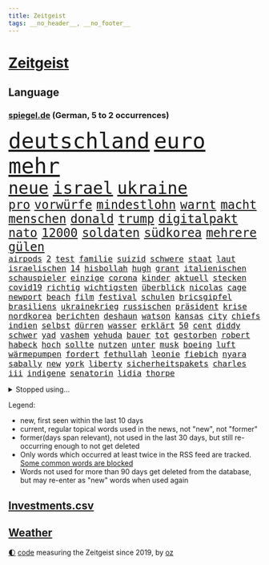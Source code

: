 ```yaml
---
title: Zeitgeist
tags: __no_header__, __no_footer__
---
```


# [Zeitgeist](https://oliz.io/zeitgeist/)

## Language

<h3><a href="https://www.spiegel.de" target="_blank">spiegel.de</a> (German, 5 to 2 occurrences)</h3>
<p style="font-family:monospace">
<span style="font-size:32pt"><a href="news_links.html#deutschland" class="current">deutschland</a></span>
<span style="font-size:32pt"><a href="news_links.html#euro" class="current">euro</a></span>
<span style="font-size:32pt"><a href="news_links.html#mehr" class="current">mehr</a></span>
<br>
<span style="font-size:25pt"><a href="news_links.html#neue" class="current">neue</a></span>
<span style="font-size:25pt"><a href="news_links.html#israel" class="current">israel</a></span>
<span style="font-size:25pt"><a href="news_links.html#ukraine" class="current">ukraine</a></span>
<br>
<span style="font-size:18pt"><a href="news_links.html#pro" class="current">pro</a></span>
<span style="font-size:18pt"><a href="news_links.html#vorwürfe" class="current">vorwürfe</a></span>
<span style="font-size:18pt"><a href="news_links.html#mindestlohn" class="current">mindestlohn</a></span>
<span style="font-size:18pt"><a href="news_links.html#warnt" class="current">warnt</a></span>
<span style="font-size:18pt"><a href="news_links.html#macht" class="current">macht</a></span>
<span style="font-size:18pt"><a href="news_links.html#menschen" class="current">menschen</a></span>
<span style="font-size:18pt"><a href="news_links.html#donald" class="current">donald</a></span>
<span style="font-size:18pt"><a href="news_links.html#trump" class="current">trump</a></span>
<span style="font-size:18pt"><a href="news_links.html#digitalpakt" class="current">digitalpakt</a></span>
<span style="font-size:18pt"><a href="news_links.html#nato" class="current">nato</a></span>
<span style="font-size:18pt"><a href="news_links.html#12000" class="current">12000</a></span>
<span style="font-size:18pt"><a href="news_links.html#soldaten" class="current">soldaten</a></span>
<span style="font-size:18pt"><a href="news_links.html#südkorea" class="current">südkorea</a></span>
<span style="font-size:18pt"><a href="news_links.html#mehrere" class="current">mehrere</a></span>
<span style="font-size:18pt"><a href="news_links.html#gülen" class="new">gülen</a></span>
<br>
<span style="font-size:12pt"><a href="news_links.html#airpods" class="current">airpods</a></span>
<span style="font-size:12pt"><a href="news_links.html#2" class="current">2</a></span>
<span style="font-size:12pt"><a href="news_links.html#test" class="current">test</a></span>
<span style="font-size:12pt"><a href="news_links.html#familie" class="current">familie</a></span>
<span style="font-size:12pt"><a href="news_links.html#suizid" class="new">suizid</a></span>
<span style="font-size:12pt"><a href="news_links.html#schwere" class="current">schwere</a></span>
<span style="font-size:12pt"><a href="news_links.html#staat" class="current">staat</a></span>
<span style="font-size:12pt"><a href="news_links.html#laut" class="current">laut</a></span>
<span style="font-size:12pt"><a href="news_links.html#israelischen" class="current">israelischen</a></span>
<span style="font-size:12pt"><a href="news_links.html#14" class="current">14</a></span>
<span style="font-size:12pt"><a href="news_links.html#hisbollah" class="current">hisbollah</a></span>
<span style="font-size:12pt"><a href="news_links.html#hugh" class="current">hugh</a></span>
<span style="font-size:12pt"><a href="news_links.html#grant" class="current">grant</a></span>
<span style="font-size:12pt"><a href="news_links.html#italienischen" class="current">italienischen</a></span>
<span style="font-size:12pt"><a href="news_links.html#schauspieler" class="current">schauspieler</a></span>
<span style="font-size:12pt"><a href="news_links.html#einzige" class="current">einzige</a></span>
<span style="font-size:12pt"><a href="news_links.html#corona" class="current">corona</a></span>
<span style="font-size:12pt"><a href="news_links.html#kinder" class="current">kinder</a></span>
<span style="font-size:12pt"><a href="news_links.html#aktuell" class="current">aktuell</a></span>
<span style="font-size:12pt"><a href="news_links.html#stecken" class="current">stecken</a></span>
<span style="font-size:12pt"><a href="news_links.html#covid19" class="new">covid19</a></span>
<span style="font-size:12pt"><a href="news_links.html#richtig" class="current">richtig</a></span>
<span style="font-size:12pt"><a href="news_links.html#wichtigsten" class="current">wichtigsten</a></span>
<span style="font-size:12pt"><a href="news_links.html#überblick" class="current">überblick</a></span>
<span style="font-size:12pt"><a href="news_links.html#nicolas" class="current">nicolas</a></span>
<span style="font-size:12pt"><a href="news_links.html#cage" class="current">cage</a></span>
<span style="font-size:12pt"><a href="news_links.html#newport" class="new">newport</a></span>
<span style="font-size:12pt"><a href="news_links.html#beach" class="current">beach</a></span>
<span style="font-size:12pt"><a href="news_links.html#film" class="current">film</a></span>
<span style="font-size:12pt"><a href="news_links.html#festival" class="current">festival</a></span>
<span style="font-size:12pt"><a href="news_links.html#schulen" class="current">schulen</a></span>
<span style="font-size:12pt"><a href="news_links.html#bricsgipfel" class="new">bricsgipfel</a></span>
<span style="font-size:12pt"><a href="news_links.html#brasiliens" class="current">brasiliens</a></span>
<span style="font-size:12pt"><a href="news_links.html#ukrainekrieg" class="current">ukrainekrieg</a></span>
<span style="font-size:12pt"><a href="news_links.html#russischen" class="current">russischen</a></span>
<span style="font-size:12pt"><a href="news_links.html#präsident" class="current">präsident</a></span>
<span style="font-size:12pt"><a href="news_links.html#krise" class="current">krise</a></span>
<span style="font-size:12pt"><a href="news_links.html#nordkorea" class="current">nordkorea</a></span>
<span style="font-size:12pt"><a href="news_links.html#berichten" class="current">berichten</a></span>
<span style="font-size:12pt"><a href="news_links.html#deshaun" class="new">deshaun</a></span>
<span style="font-size:12pt"><a href="news_links.html#watson" class="current">watson</a></span>
<span style="font-size:12pt"><a href="news_links.html#kansas" class="current">kansas</a></span>
<span style="font-size:12pt"><a href="news_links.html#city" class="current">city</a></span>
<span style="font-size:12pt"><a href="news_links.html#chiefs" class="new">chiefs</a></span>
<span style="font-size:12pt"><a href="news_links.html#indien" class="current">indien</a></span>
<span style="font-size:12pt"><a href="news_links.html#selbst" class="current">selbst</a></span>
<span style="font-size:12pt"><a href="news_links.html#dürren" class="current">dürren</a></span>
<span style="font-size:12pt"><a href="news_links.html#wasser" class="current">wasser</a></span>
<span style="font-size:12pt"><a href="news_links.html#erklärt" class="current">erklärt</a></span>
<span style="font-size:12pt"><a href="news_links.html#50" class="current">50</a></span>
<span style="font-size:12pt"><a href="news_links.html#cent" class="new">cent</a></span>
<span style="font-size:12pt"><a href="news_links.html#diddy" class="current">diddy</a></span>
<span style="font-size:12pt"><a href="news_links.html#schwer" class="current">schwer</a></span>
<span style="font-size:12pt"><a href="news_links.html#yad" class="new">yad</a></span>
<span style="font-size:12pt"><a href="news_links.html#vashem" class="new">vashem</a></span>
<span style="font-size:12pt"><a href="news_links.html#yehuda" class="new">yehuda</a></span>
<span style="font-size:12pt"><a href="news_links.html#bauer" class="new">bauer</a></span>
<span style="font-size:12pt"><a href="news_links.html#tot" class="current">tot</a></span>
<span style="font-size:12pt"><a href="news_links.html#gestorben" class="current">gestorben</a></span>
<span style="font-size:12pt"><a href="news_links.html#robert" class="current">robert</a></span>
<span style="font-size:12pt"><a href="news_links.html#habeck" class="current">habeck</a></span>
<span style="font-size:12pt"><a href="news_links.html#hoch" class="current">hoch</a></span>
<span style="font-size:12pt"><a href="news_links.html#sollte" class="current">sollte</a></span>
<span style="font-size:12pt"><a href="news_links.html#nutzen" class="current">nutzen</a></span>
<span style="font-size:12pt"><a href="news_links.html#unter" class="current">unter</a></span>
<span style="font-size:12pt"><a href="news_links.html#musk" class="current">musk</a></span>
<span style="font-size:12pt"><a href="news_links.html#boeing" class="current">boeing</a></span>
<span style="font-size:12pt"><a href="news_links.html#luft" class="current">luft</a></span>
<span style="font-size:12pt"><a href="news_links.html#wärmepumpen" class="new">wärmepumpen</a></span>
<span style="font-size:12pt"><a href="news_links.html#fordert" class="current">fordert</a></span>
<span style="font-size:12pt"><a href="news_links.html#fethullah" class="new">fethullah</a></span>
<span style="font-size:12pt"><a href="news_links.html#leonie" class="current">leonie</a></span>
<span style="font-size:12pt"><a href="news_links.html#fiebich" class="new">fiebich</a></span>
<span style="font-size:12pt"><a href="news_links.html#nyara" class="new">nyara</a></span>
<span style="font-size:12pt"><a href="news_links.html#sabally" class="new">sabally</a></span>
<span style="font-size:12pt"><a href="news_links.html#new" class="current">new</a></span>
<span style="font-size:12pt"><a href="news_links.html#york" class="current">york</a></span>
<span style="font-size:12pt"><a href="news_links.html#liberty" class="current">liberty</a></span>
<span style="font-size:12pt"><a href="news_links.html#sicherheitspakets" class="new">sicherheitspakets</a></span>
<span style="font-size:12pt"><a href="news_links.html#charles" class="current">charles</a></span>
<span style="font-size:12pt"><a href="news_links.html#iii" class="current">iii</a></span>
<span style="font-size:12pt"><a href="news_links.html#indigene" class="current">indigene</a></span>
<span style="font-size:12pt"><a href="news_links.html#senatorin" class="new">senatorin</a></span>
<span style="font-size:12pt"><a href="news_links.html#lidia" class="new">lidia</a></span>
<span style="font-size:12pt"><a href="news_links.html#thorpe" class="new">thorpe</a></span>
</p>
<details>
<summary>Stopped using...</summary>
<p class="former" style="font-size:12pt">
auftakt(1461) bitte(1460) tatverdächtige(1460) aufgeben(1459) historiker(1459) monatelang(1459) niveau(1459) einstieg(1458) verfolgen(1458) vierte(1458) beweisen(1457) gehalt(1457) menge(1457) schatten(1457) abstimmen(1456) boot(1456) gestoßen(1456) urlaub(1456) pflege(1455) portugal(1455) treffer(1455) wehren(1455) afrika(1454) angeklagter(1454) becker(1454) cristiano(1454) ronaldo(1454) babys(1453) fließt(1453) lag(1453) myanmar(1453) polizeieinsatz(1453) tschechien(1453) wechselt(1453) angekommen(1452) kämpfer(1452) stoppt(1452) teilte(1452) abstimmung(1451) bahnhof(1451) einigung(1451) fielen(1451) plädiert(1451) üben(1451) gesunken(1450) landesregierung(1450) material(1450) regt(1450) scheiterte(1450) sinken(1450) wahrheit(1450) weltweiten(1450) 10000(1449) emmanuel(1449) ermöglichen(1449) nahmen(1449) reißt(1449) unterricht(1449) anbieter(1448) i(1448) innenministerium(1448) feuerwehrleute(1447) finanziell(1447) freie(1447) größter(1447) forderung(1446) roten(1446) nahezu(1445) voraus(1445) abgebrochen(1444) offiziellen(1444) pressestimmen(1444) spekuliert(1444) wochenlang(1444) illegal(1443) schaffte(1443) brite(1442) 3(1441) distanziert(1441) wies(1441) büro(1440) eigentümer(1440) gekauft(1440) drängen(1439) harten(1438) william(1438) motiv(1437) starker(1437) verantwortung(1437) gold(1436) heftigen(1436) brechen(1435) bestmarke(1434) dran(1434) großem(1433) königin(1433) reduzieren(1433) schrecken(1433) pflicht(1432) hunger(1429) bundesgerichtshof(1428) ähnlich(1428) beschlagnahmt(1427) gouverneur(1427) kontakt(1427) beweise(1426) automatisch(1425) insassen(1424) syrer(1424) abstieg(1422) geborgen(1417) einblicke(1403) aktionen(1393) langem(1392) blinken(1391) marine(1388) last(1386) schiffe(1376) öffnet(1343) zusammenbruch(1311) investor(1283) rumänien(1277) lediglich(1236) abgegeben(1233) tennisstar(1222) serbien(1215) ausbildung(1212) schwäche(1206) sammelt(1203) verbunden(1177) gestern(1144) tiger(1109) vorfeld(1098) abschreckung(1090) einschätzungen(1087) zentralen(1087) regierungschefin(1082) stern(1082) methode(1063) öffentlichrechtlichen(1022) ben(1003) geplatzt(995) verschwinden(993) überwachung(989) spielern(985) helikopter(979) fake(975) unwetter(960) typ(931) kriegsverbrechen(926) günstiger(917) fußballerinnen(912) crew(908) handys(900) durchsuchen(896) heiß(893) prinzessin(872) dänischen(864) kaffee(847) lena(836) fahrgäste(831) erdbeben(820) entfernen(819) rettungsaktion(815) olympiasieger(814) ähnlichen(810) zivile(797) island(796) protestbewegung(792) offizielle(788) streiks(784) hände(781) verfassungsgericht(761) zurückkehren(753) branchen(741) eingriff(741) irland(735) besatzung(729) zweifeln(728) abbruch(715) deuten(713) beerdigt(704) kritisierten(695) abgeben(694) gast(676) lauter(675) check(661) kulturkampf(655) legendäre(654) gegründet(647) fahnder(641) sachsens(631) demonstriert(630) herstellers(627) mythos(627) c(626) republikanische(622) chatgpt(615) startups(615) 52(613) leon(612) nötigung(611) gravierende(608) kläger(606) weimar(606) 5000(605) freiwillige(605) geständnis(597) diesjährigen(582) rivalen(582) hamilton(581) lewis(581) spiegelreport(580) höhepunkt(572) hinweg(570) dominieren(569) kreuz(565) asylpolitik(556) behaupten(546) bekämpfung(534) lina(534) experiment(530) urlauber(528) massenhaft(524) auffällig(519) diebstahl(511) florenz(509) rechter(508) terrorismus(504) prime(497) absurd(493) achtjährige(492) partien(489) fürth(488) cool(487) budget(485) sandra(483) staats(483) älterer(477) sächsischen(475) drückt(468) weile(468) auflösung(462) awards(462) ankunft(460) toronto(460) busfahrer(459) preiserhöhung(459) erderwärmung(455) massiver(455) popstars(450) erweitert(448) verbreitung(448) victoria(448) saßen(445) ezb(444) todesfall(443) metropole(439) strenger(438) atlanta(437) kooperiert(436) service(435) sicherheitsmaßnahmen(433) ergebnissen(429) britney(428) spears(428) südkoreanische(418) verglichen(415) chancenlos(413) körperliche(412) brücken(409) sichergestellt(409) schach(404) jon(399) dient(398) nachteile(395) phänomen(389) hymne(386) 99(385) attentäter(385) nszeit(385) 61(383) getöteter(376) qualifikation(372) unschuldig(372) demokratischen(370) verdrängt(369) europaparlament(368) palästina(367) taxi(367) angehende(363) kundgebungen(363) unternehmens(363) 2035(362) gravierenden(357) nächte(357) popkultur(356) streifenwagen(354) sitz(351) versagt(350) willkommen(348) erfindung(347) europameisterschaft(346) mancherorts(345) sofia(342) 1100(340) gefährlichsten(340) achtzigerjahre(339) bundes(336) vulkanausbruch(336) eingedrungen(335) sicherheitsgründen(335) flensburg(333) kilo(333) sommerspiele(333) einführung(328) staatssekretärin(325) beyoncé(324) freitagmorgen(322) perry(322) 29jähriger(321) bären(321) kritischer(321) verschaffen(320) wisconsin(320) spiels(319) ausländer(318) geräten(315) gewicht(315) siegerin(314) staatsanwälte(314) eingestürzten(312) stone(309) haftstrafen(307) entspannung(305) islamische(302) nass(301) tourt(301) notlage(297) flaggen(295) erfolgserlebnis(294) lernt(293) sharon(292) dorthin(291) brasilianische(287) historischer(287) kriegsschiffe(287) 93(286) gerungen(285) usdollar(285) oma(282) politischer(282) iss(280) umfangreiche(280) zeitalter(280) verkünden(279) nicole(278) verschwörungstheorien(278) bezeichnete(275) operation(275) rammte(275) anwendung(272) belgorod(272) eilantrag(271) frustriert(271) aufgedeckt(268) bevorzugen(266) vorliegt(266) briten(265) dave(263) landsleuten(263) wassermassen(263) 1980(260) spitzenpolitiker(260) baltimore(255) berühmteste(253) chrome(253) hungersnot(252) festhalten(249) direkten(248) erhöhte(248) matteo(247) bestürzt(244) merkels(242) gymnasium(241) hohem(239) hummels(239) mats(239) politischem(239) montagmorgen(238) rechtlichen(237) substanz(237) konzept(236) negativ(236) massenhaften(234) ampelstreit(233) alzheimer(231) einlösen(231) hauptdarstellerin(231) trainers(231) bronze(229) zustande(229) justin(228) meisterschaft(228) siegtreffer(228) swifts(228) zwölfjähriger(228) steuersenkungen(224) wohnmobil(224) oleksandr(223) falscher(222) zentimeter(221) autofahrerin(219) günter(218) änderte(215) bear(214) falschinformationen(213) einfacher(212) schülerinnen(212) tvshow(212) eingefangen(211) vereitelt(211) djirsarai(210) silber(210) übertrieben(210) usmedien(209) entlang(208) durchsuchung(207) major(207) zweitligisten(206) planung(205) 35000(204) runter(203) biss(202) flugzeugbauer(202) spitzenkandidaten(201) plastik(199) sainz(197) argumentierte(196) fluglinie(196) kassierte(196) enthüllen(195) fragwürdige(195) techmilliardär(195) verbraucherpreise(195) boxer(194) mad(194) verurteilter(194) beeindruckende(192) eurofighter(192) rekonstruieren(192) sangen(192) schrank(192) jeff(191) sudan(190) 2029(189) fester(189) nominierten(189) reiht(189) amts(187) auswärtigen(187) josh(186) netzwerken(185) umbruch(185) ergreift(184) spannende(184) verläuft(184) zwangsversteigerung(184) bookingcom(183) bvbprofi(182) grauen(182) absurde(181) schwung(181) trümmer(181) katastrophenfall(180) afderfolg(179) justizministerin(179) dürre(176) se(176) elefanten(175) gerne(175) privatsphäre(175) milchstraße(174) polizistin(174) ressourcen(174) benachbarten(173) eilish(173) toujours(173) erhärten(172) königlichen(172) entlassung(171) oberster(171) bayerischer(170) witz(170) zahlreicher(170) einschalten(169) revolutionswächter(169) vorfreude(168) außergewöhnliche(167) dj(167) halmich(167) regina(167) rekrutieren(167) unterschätzen(166) bejubelt(162) fahrenden(162) mclaren(162) provozieren(162) pérez(162) schmerzmittel(162) norwegische(161) akzeptieren(160) auswärtiges(159) kommentieren(158) morgan(158) überflutet(158) cannes(157) mücken(157) gefangenenlager(156) hauskauf(155) linker(155) publikums(155) ideal(154) spiegelspitzengespräch(154) stalking(154) beobachtung(153) beweist(153) kriselnden(153) tigermücke(152) bestritt(151) festnehmen(151) kundschaft(151) küssen(151) beschränkungen(150) döner(150) geldwäsche(150) hitlers(149) massensterben(149) präparierten(149) besuchte(148) europäischer(148) jeweiligen(148) annkatrin(147) beschimpfungen(147) jawort(145) entmutigen(144) likes(143) meisterschaften(143) aufkommen(142) films(142) reichsbürgerprozess(142) bremerhaven(140) cybercrime(140) erzwingen(140) gelbe(140) heimatstadt(140) pionier(140) straftätern(140) verdachtsfall(140) chats(139) durchbrechen(139) populär(139) 1400(138) feier(138) geschwächte(138) papiere(138) amerikanerin(137) rasmus(137) wartezeiten(137) anschlagspläne(136) buhlt(136) heinz(136) outfit(136) verschleppte(135) zugspitze(135) elend(134) marschieren(134) versetzen(134) ausgesagt(133) ernten(133) gehackt(133) niemandem(133) krimi(132) tshirt(132) unmittelbarer(132) unversöhnlich(132) bon(131) datenschutz(131) handele(131) jovi(131) lokalen(130) privat(130) schleudert(130) bezweifeln(129) esther(129) griechische(129) weigert(129) nachrichtenagentur(128) emaus(127) gallant(127) plünderungen(127) regnen(127) unsinn(127) wider(127) verschwörungsmythen(126) yoav(126) meisterin(125) basketballliga(124) spekulieren(124) deklassiert(123) polizeiliche(123) quatsch(122) rettungsteams(122) nhl(121) ereignisse(120) gewaltsamen(120) hampshire(117) kinshasa(117) ordnete(117) unbekleidet(117) ausschließlich(116) fußballlegende(116) gabe(116) gigi(116) einsam(115) l’amour(115) usbotschafterin(115) anhaltenden(114) buchsteiner(114) somalia(114) einseitig(113) koalitionen(113) natoostflanke(113) schutzsuchenden(113) surfer(113) bundesligaaufsteiger(112) flüchteten(112) funk(111) josé(111) kreative(111) damalige(110) fernseher(110) ortschaft(110) urlaubsziel(110) vergaß(110) youtuber(110) 2002(109) spieß(109) weltstars(109) bowl(108) gebrochene(108) jederzeit(108) schutt(108) woanders(108) sponsor(107) berührt(106) modi(106) redaktion(106) todestag(106) unterbrechen(106) urteile(106) fremdelt(105) hartnäckig(105) schiefgehen(105) aufwendigen(104) want(104) wettkämpfen(104) gehör(103) bewährung(102) moderierte(102) aufgewachsen(101) gefälschten(101) kubitschek(101) mitternacht(101) cruise(100) daddy(100) zahlte(100) zugänglich(99) eingespielt(98) gemeinnützige(98) verworfen(98) extremen(97) örtliche(97) 27jähriger(96) maskottchen(96) fördergelder(95) peinlich(95) psychotherapeut(95) schwarzarbeit(95) zeichnen(95) 25jährigen(94) guirassy(93) serhou(93) verkleidet(92) liedern(91) usbekistan(91) zulassung(91) zwangsversteigert(91) ansiedlung(90) beieinander(90) erschöpft(90) rossi(90) ruine(90) schiffs(90) wetterextreme(90) aufzuhalten(89) beinahekatastrophe(89) döring(89) fehlerhafte(89) financial(89) prügelei(89) spieltagen(89) südkoreanischer(89) wegstecken(89) argentinier(88) inspiration(88) klassik(88) migrantinnen(88) vergewaltiger(88) ökosystem(88) gleichstellung(87) kkr(87) usautobauer(87) verfügbar(87) abgesperrt(86) entschädigt(86) erdgeschichte(86) eustrafzöllen(86) renten(86) sozialpolitik(86) timberlake(86) waldbrände(86) ausschüsse(85) berlinkreuzberg(85) plump(85) sandbank(85) schleppen(85) ausländischen(84) falschmeldungen(84) gewaltsame(84) gulasch(84) jacksons(84) legende(84) passantin(84) posiert(84) simbabwe(84) wassertemperatur(84) welthits(84) östliche(84) raststätte(83) vorherigen(83) jährlich(82) militärhistorischen(82) fallzahlen(81) kinderarmut(81) mitgemacht(81) schalteten(81) aufsehenerregenden(80) einträchtig(80) liberaler(80) parat(80) ran(80) spielzug(80) firmenpleiten(79) georgier(79) gespaltenes(79) gruppenphase(79) stiehlt(79) tritten(79) wettbewerbsfähig(79) einmalige(78) grundsicherung(78) kongressabgeordnete(78) mittlere(78) monatlichen(78) usamerikanischen(78) gesichert(77) moniert(77) pfister(77) rennende(77) subtile(77) ungeahnte(77) versinken(77) auftrieb(76) avm(76) banksy(76) beunruhigenden(76) verbracht(76) abstruse(75) auftritts(75) coverfoto(75) harmonie(75) siebte(75) spiegeldokumentation(75) waggon(75) eingeklemmt(74) endlosen(74) musikalisch(74) radsports(74) sympathien(74) kapazitäten(73) rettungseinsatz(73) todesangst(73) badewanne(72) kindergeld(72) schlusslicht(72) stimmenfang(72) anlegern(71) gazakrieges(71) geschasste(71) heimwm(71) mobilisieren(71) tragischem(71) türkischem(71) wappnet(71) ernstvolker(70) frisches(70) kanzlerkandidatur(70) bands(69) behauptete(69) freud(69) gegensatz(69) hinüber(69) kramer(69) pannenserie(69) verhandlungslösung(69) buckelwal(68) damm(68) ertrinkt(68) gräben(68) korrektheit(68) küsst(68) landesweite(68) attentatsversuch(67) elbe(67) erforschen(67) erschießt(67) fritz(67) lockt(67) postete(67) pulverisiert(67) theorie(67) brasilianerin(66) darwin(66) davie(66) findige(66) gesundheitliche(66) hose(66) kriegt(66) selke(66) tanzte(66) verpflichtung(66) vollbringen(66) 131(65) drohenden(65) erklärungsnot(65) honorar(65) äußersten(65) attentäters(64) attraktive(64) drehen(64) entsprechende(64) erwürgt(64) flugzeugen(64) geklettert(64) haar(64) personalie(64) secretserviceagenten(64) sprengstoff(64) eriksson(63) masche(63) pegelstand(63) svengöran(63) dnaanalysen(62) gerhardt(62) großhandel(62) großhandelspreise(62) rechtmäßigkeit(62) einjähriger(61) emmyawards(61) emmys(61) nachfahren(61) waffenbesitz(61) erfand(60) juristen(60) angespült(59) finger(59) indizien(59) jet(59) komplizierte(59) regionalen(59) sicherstellen(59) umlaufbahn(59) werft(59) aggressive(58) geheime(58) geoengineering(58) piastri(58) unbeliebten(58) usraketen(58) wischen(58) altem(57) belächelt(57) bordell(57) einladen(57) elsässer(57) exwrestler(57) mitbestimmt(57) musikalische(57) verschickte(57) craig(56) durchsuchten(56) exfrau(56) abrupt(55) auswirkt(55) belege(55) flugtaxis(55) idole(55) irantreue(55) radikalere(55) vandalismus(55) 1995(54) galgen(54) messner(54) papenburg(54) privatwirtschaft(54) einzunehmen(53) erkennungszeichen(53) hilflose(53) privatautos(53) tempelberg(53) betrugs(52) halbjahr(52) mutprobe(52) eisbär(51) eisbären(51) karim(51) knallige(51) schießerei(51) vergewaltigungsfall(51) coronaimpfstoff(50) geknackt(50) hochgefahren(50) koordinierte(50) parade(50) zerwürfnis(50) fahrerin(49) misshandlung(49) präsidentschaftswahlen(49) stell(49) asteroid(48) ausreichend(48) dax(48) geschlecht(48) watergate(48) edwards(47) exbbcmoderator(47) huw(47) obdachlosigkeit(47) opferangehörigen(47) pianist(47) traten(47) wettbewerbe(47) wonach(47) astronomie(46) ausreise(46) autokrat(46) entschuldigte(46) olympisch(46) schlimmen(46) schrägen(46) skelett(46) ausweisung(45) echauffiert(45) erben(45) kinderarzt(45) besorgte(44) bizarre(44) fußwege(44) leitindex(44) linienbus(44) pool(44) tirade(44) überholmanöver(44) colin(43) cybermobbing(43) drogenhändler(43) farrell(43) mogadischu(43) ausgetauscht(42) bekennerschreiben(42) beschmiert(42) djane(42) gästehaus(42) islamfeindliche(42) plattformen(42) rekrutiert(42) benutzte(41) delta(41) drohender(41) filialen(41) häufigste(41) mähne(41) nordirland(41) zentralrat(41) zuschießen(41) zwergflusspferd(41) aufgebraucht(40) brocken(40) fahrerflucht(40) haschisch(40) hinderte(40) achterbahn(39) explizit(39) geschmeidig(39) militanten(39) rotherham(39) ohren(38) olympischer(38) überraschen(38) afdpolitikerin(37) explodieren(37) il(37) wohnsitz(37) überrumpelt(37) abgesetzt(36) einzusetzen(36) erschütterten(36) kotzen(36) köche(36) messerattacken(36) spielplatz(36) streetartkünstlers(36) teilnehmenden(36) verlesen(36) verstrickt(36) berger(35) empfehlung(35) henseleit(35) kloster(35) tournee(35) traditionsklub(35) wahlempfehlung(35) beklagte(34) entlohnt(34) kiforscher(34) lukrative(34) rohstoffen(34) schlussphase(34) überlastet(34) kolkata(33) rechtspartei(33) seltsamer(33) streichung(33) betäubt(32) butch(32) geheimdienstes(32) keinerlei(32) ministers(32) neunten(32) suni(32) wilmore(32) bescherten(31) design(31) eukommissar(31) leserwettbewerb(31) mathematik(31) nordstreamsaboteur(31) stritt(31) 55(30) dfbtorhüter(30) flugtaxihersteller(30) kaserne(30) motorradfahrer(30) mpox(30) mpoxvirus(30) polizeikräfte(30) richterinnen(30) unerfahrene(30) 320000(29) adrenalin(29) ausgrabungen(29) brandbekämpfung(29) bundesweiter(29) hilfsgelder(29) mutationen(29) obduktionsbericht(29) oprah(29) steil(29) winfrey(29) bewirbt(28) cuxhaven(28) dihk(28) nordseeinsel(28) schaulustige(28) up(28) ausweitung(27) breton(27) börner(27) intensivstation(27) jegliche(27) karsten(27) misslang(27) polio(27) revision(27) spektakulärer(27) thierry(27) unglücksnacht(27) winzer(27) bezeichnen(26) rafterroristen(26) baku(25) betäubte(25) bombendrohungen(25) flutwelle(25) heidi(25) klum(25) komplexe(25) magische(25) angedeutet(24) gestiegene(24) hochzeitsgesellschaft(24) speziellen(24) vorgemacht(24) wolfsburger(24) 102(23) alarmierende(23) amini(23) freizeitpark(23) gebannt(23) gonzález(23) jina(23) limit(23) mahsa(23) norwegens(23) vorteil(23) eilig(22) getarnte(22) grünes(22) guardian(22) recherchen(22) spezialtaucher(22) abc(21) feste(21) festgenommene(21) harz(21) ingebrigtsen(21) lastminuteerfolg(21) verabreichte(21) bundesligarückkehr(20) emiraten(20) merz’(20) rollfeld(20) sardinien(20) verscharrt(20) verzückte(20) berühmter(19) eishockey(19) fußballerin(19) sunset(19) weltmeisterteam(19) abschiebeflug(18) ausstand(18) gewaltdelikte(18) kursiert(18) küsse(18) mittels(18) raubüberfall(18) schnappt(18) seven(18) trainerlegende(18) ulrike(18) schrillen(17) versteckte(17) your(17) abgesackt(16) babelsberg(16) klärung(16) lieferanten(16) messerattentat(16) regisseurin(16) schwersten(16) spanienrundfahrt(16) vormonat(16) zehnfache(16) geschwommen(15) polaris(15) polizeichef(15) rabatt(15) spacexmission(15) spiegelrecherchen(15) viertes(15) weltraumspaziergang(15) zerlegte(15) ansprechen(14) behinderung(14) extremschwimmen(14) i’m(14) miller(14) paralympische(14) prüfungen(14) alexandre(13) bundesrichter(13) eagles(13) gelangen(13) großmütter(13) konzerttickets(13) meseberg(13) moraes(13) nachlass(13) unterschrieben(13) berlinneukölln(12) bestritten(12) highway(12) jochen(12) leitbild(12) michaela(12) zurückweisungen(12) edmundo(11) ekelhaft(11) erschütternde(11) fremdenfeindlichkeit(11) sperrminorität(11) tribünen(11) verüben(11)
</p>
</details>
<p>Legend:
<ul>
<li><span class="new">new</span>, first seen within the last 10 days</li>
<li><span class="current">current</span>, regular topical words used in the news, not "new", not "former"</li>
<li><span class="former">former(days span relevant)</span>, not used in the last 30 days, but still re-occurring enough to not get deleted</li>
<li>Only words which occurred at least twice in the RSS feed are tracked. <a href="language/filters.py">Some common words are blocked</a></li>
<li>Words not used for more than 90 days get deleted from the database, but may re-enter as "new" words when used again</li>
</ul>
</p>

## [Investments](investments.html)[.csv](investments.csv)

## [Weather](weather.html)

<footer>
<a href="javascript:toggleTheme()" class="nav">🌓</a>
<a href="https://github.com/ooz/zeitgeist">code</a> measuring the Zeitgeist since 2019, by <a href="https://oliz.io">oz</a>
</footer>
